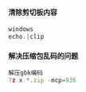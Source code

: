 #### 清除剪切板内容

```js
windows
echo.|clip 
```

#### 解决压缩包乱码的问题

```js
解压gbk编码
7z x *.zip -mcp=936 

```

